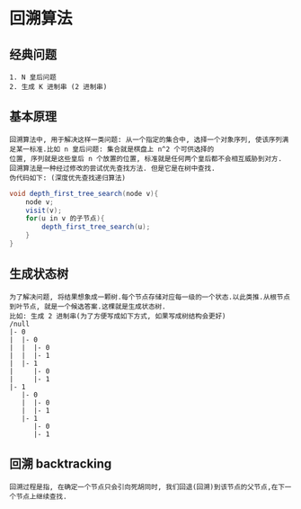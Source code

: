 # 回溯算法
## 经典问题
    1. N 皇后问题
    2. 生成 K 进制串 (2 进制串)

## 基本原理
    回溯算法中, 用于解决这样一类问题: 从一个指定的集合中, 选择一个对象序列, 使该序列满足某一标准.比如 n 皇后问题: 集合就是棋盘上 n^2 个可供选择的
    位置, 序列就是这些皇后 n 个放置的位置, 标准就是任何两个皇后都不会相互威胁到对方.
    回溯算法是一种经过修改的尝试优先查找方法. 但是它是在树中查找.
    伪代码如下: (深度优先查找递归算法)

```java
void depth_first_tree_search(node v){
    node v;
    visit(v);
    for(u in v 的子节点){
        depth_first_tree_search(u);
    }
}
```
## 生成状态树
    为了解决问题, 将结果想象成一颗树.每个节点存储对应每一级的一个状态.以此类推.从根节点到叶节点, 就是一个候选答案.这棵就是生成状态树.     
    比如: 生成 2 进制串(为了方便写成如下方式, 如果写成树结构会更好)
    /null 
    |- 0
    |  |- 0
    |  |  |- 0
    |  |  |- 1
    |  |- 1
    |     |- 0
    |     |- 1
    |- 1
       |- 0
       |  |- 0
       |  |- 1
       |- 1 
          |- 0
          |- 1
## 回溯 backtracking
    回溯过程是指, 在确定一个节点只会引向死胡同时, 我们回退(回溯)到该节点的父节点,在下一个节点上继续查找.
    











